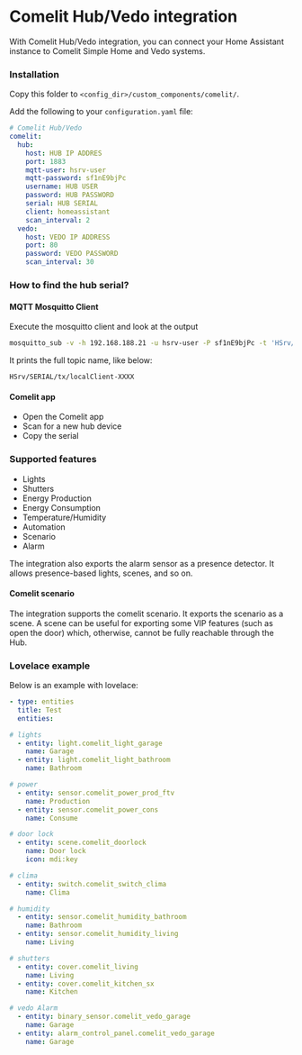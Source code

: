 # Comelit Hub/Vedo integration

With Comelit Hub/Vedo integration, you can connect your Home Assistant instance to Comelit Simple Home and Vedo systems. 

### Installation

Copy this folder to `<config_dir>/custom_components/comelit/`.

Add the following to your `configuration.yaml` file:

```yaml
# Comelit Hub/Vedo
comelit:
  hub:
    host: HUB IP ADDRES
    port: 1883
    mqtt-user: hsrv-user
    mqtt-password: sf1nE9bjPc
    username: HUB USER
    password: HUB PASSWORD
    serial: HUB SERIAL
    client: homeassistant
    scan_interval: 2
  vedo:
    host: VEDO IP ADDRESS
    port: 80
    password: VEDO PASSWORD
    scan_interval: 30

```
### How to find the hub serial?
#### MQTT Mosquitto Client
Execute the mosquitto client and look at the output
```bash
mosquitto_sub -v -h 192.168.188.21 -u hsrv-user -P sf1nE9bjPc -t 'HSrv/002529170576/rx/localClient-fS6w9JFmSjA' -p 1883 -i 654321
```

It prints the full topic name, like below:
```
HSrv/SERIAL/tx/localClient-XXXX
```

#### Comelit app
- Open the Comelit app
- Scan for a new hub device
- Copy the serial

### Supported features
- Lights
- Shutters
- Energy Production
- Energy Consumption
- Temperature/Humidity
- Automation
- Scenario
- Alarm

The integration also exports the alarm sensor as a presence detector. 
It allows presence-based lights, scenes, and so on.


#### Comelit scenario
The integration supports the comelit scenario. It exports the scenario as a scene. 
A scene can be useful for exporting some VIP features (such as open the door) which, otherwise, 
cannot be fully reachable through the Hub.  

### Lovelace example
Below is an example with lovelace:

```yaml
- type: entities
  title: Test
  entities:

# lights
  - entity: light.comelit_light_garage
    name: Garage
  - entity: light.comelit_light_bathroom
    name: Bathroom

# power
  - entity: sensor.comelit_power_prod_ftv
    name: Production
  - entity: sensor.comelit_power_cons
    name: Consume

# door lock
  - entity: scene.comelit_doorlock
    name: Door lock
    icon: mdi:key

# clima
  - entity: switch.comelit_switch_clima
    name: Clima

# humidity
  - entity: sensor.comelit_humidity_bathroom
    name: Bathroom
  - entity: sensor.comelit_humidity_living
    name: Living

# shutters
  - entity: cover.comelit_living
    name: Living
  - entity: cover.comelit_kitchen_sx
    name: Kitchen

# vedo Alarm
  - entity: binary_sensor.comelit_vedo_garage
    name: Garage
  - entity: alarm_control_panel.comelit_vedo_garage
    name: Garage

```

